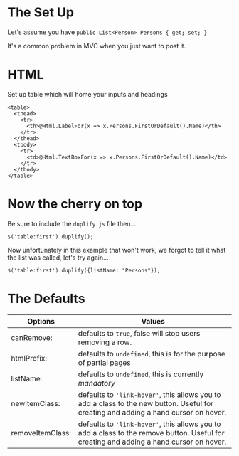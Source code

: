 # The Set Up

Let's assume you have `public List<Person> Persons { get; set; }`

It's a common problem in MVC when you just want to post it.

# HTML

Set up table which will home your inputs and headings

```
<table>
  <thead>
    <tr>
      <th>@Html.LabelFor(x => x.Persons.FirstOrDefault().Name)</th>
    </tr>
  </thead>
  <tbody>
    <tr>
      <td>@Html.TextBoxFor(x => x.Persons.FirstOrDefault().Name)</td>
    </tr>
  </tbody>
</table>
```

# Now the cherry on top

Be sure to include the `duplify.js` file then...

```
$('table:first').duplify();
```

Now unfortunately in this example that won't work, we forgot to tell it what the list was called, let's try again...

```
$('table:first').duplify({listName: "Persons"});
```

# The Defaults

Options  | Values
------------- | -------------
canRemove:  | defaults to `true`, false will stop users removing a row.
htmlPrefix:  | defaults to `undefined`, this is for the purpose of partial pages
listName: | defaults to `undefined`, this is currently *mandatory*
newItemClass: | defaults to `'link-hover'`, this allows you to add a class to the new button. Useful for creating and adding a hand cursor on hover.
removeItemClass: | defaults to `'link-hover'`, this allows you to add a class to the remove button. Useful for creating and adding a hand cursor on hover.
